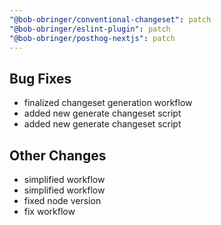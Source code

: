 ```yaml
---
"@bob-obringer/conventional-changeset": patch
"@bob-obringer/eslint-plugin": patch
"@bob-obringer/posthog-nextjs": patch
---
```


## Bug Fixes

- finalized changeset generation workflow
- added new generate changeset script
- added new generate changeset script

## Other Changes

- simplified workflow
- simplified workflow
- fixed node version
- fix workflow
